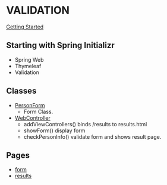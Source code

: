 # VALIDATION
[Getting Started](https://spring.io/guides/gs/validating-form-input/)

## Starting with Spring Initializr
- Spring Web 
- Thymeleaf 
- Validation 

## Classes
- [PersonForm](src/main/java/com/example/validation/PersonForm.java)
    - Form Class.
- [WebController](src/main/java/com/example/validation/WebController.java)
    - addViewControllers() binds /results to results.html
    - showForm() display form
    - checkPersonInfo() validate form and shows result page.
    
## Pages
 - [form](src/main/resources/templates/form.html)
 - [results](src/main/resources/templates/results.html)    
    
    